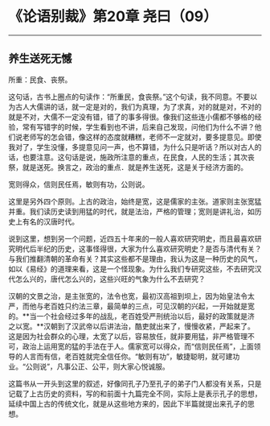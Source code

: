 # 《论语别裁》第20章 尧曰（09）

------

## 养生送死无憾

所重：民食、丧祭。

这句话，古书上圈点的句读作：“所重民，食丧祭。”这个句读，我不同意。不要以为古人大儒讲的话，就一定是对的，我们为真理，为了求真，对的就是对，不对的就是不对，大儒不一定没有错，错了的事多得很。像我们这些连小儒都不够格的经验，常有写错字的时候，学生看到也不讲，后来自己发现，问他们为什么不讲？他们说老师写的怎会错，像这样的态度就糟糕，老师不一定就对，要多提意见。即使我对了，学生没懂，多提意见问一声，也不算错，为什么只是听话？所以对古人的话，也要注意。这句话是说，施政所注意的重点，在民食，人民的生活；其次丧祭，就是送死。换言之，政治的重点．就是养生送死，这是关于经济方面的。

宽则得众，信则民任焉，敏则有功，公则说。

这里是另外四个原则。上古的政治，始终是宽，这是儒家的主张。道家则主张宽猛并重。我们读历史读到用猛的时代，就是法治，严格的管理；宽则是讲礼治，如历史上有名的汉唐时代。

说到这里，想到另一个问题，近四五十年来的一般人喜欢研究明史，而且最喜欢研究明代后半纪的历史，这事怪得很，大家为什么喜欢研究明史？是否与清代有关？与我们推翻清朝的革命有关？其实这些都不是理由，我认为这是一种历史的风气，如以《易经》的道理来看，这是一个怪现象。为什么我们专研究这些，不去研究汉代怎么兴的，唐代怎么兴的，这些兴旺的气象为什么不去研究？

汉朝的文景之治，是主张宽的，法令也宽，最初汉高祖到坝上，因为始皇法令太严，而他与老百姓只约法三章，最简单的三点，可见汉朝的兴起，一开始就是宽的。**当一个社会经过多年的战乱，老百姓受严刑统治以后，最好的政策就是济之以宽。**汉朝到了汉武帝以后讲法治，酷吏就出来了，慢慢收紧，严起来了。这是因为社会群众的心理，太宽了以后，容易放任，就非要用猛，非严格管理不可，政治上运用宽的猛的手法在于人。儒家宽可以得众，而“信则民任焉”，上面领导的人言而有信，老百姓就完全信任你。“敏则有功”，敏捷聪明，就可建功业。“公则说”，凡事公正、公平，则大家心悦诚服。

这篇书从一开头到这里的叙述，好像同孔子乃至孔子的弟子门人都没有关系，只是记载了上古历史的资料，写的和前面十九篇完全不同，实际上是表示孔子的思想，延续中国上古的传统文化，就是从这些地方来的，因此下半篇就提出来孔子的思想。
